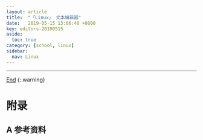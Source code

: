 ```yaml
---
layout: article
title:  "「Linux」 文本编辑器"
date:   2019-05-15 13:06:40 +0800
key: editors-20190515
aside:
  toc: true
category: [school, linux]
sidebar:
  nav: Linux
---
```

<span id="head"></span>

<!--more-->




-------------------  
[End](#head)
{:.warning}  


# 附录
## A 参考资料
